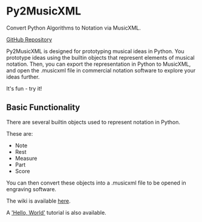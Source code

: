 # Py2MusicXML

Convert Python Algorithms to Notation via MusicXML.

[GitHub Repository](https://github.com/anstepp/py2musicxml)

Py2MusicXML is designed for prototyping musical ideas in Python. You prototype ideas using the builtin objects that represent elements of musical notation. Then, you can export the representation in Python to MusicXML, and open the .musicxml file in commercial notation software to explore your ideas further.

It's fun - try it!

## Basic Functionality

There are several builtin objects used to represent notation in Python.

These are:

* Note
* Rest
* Measure
* Part
* Score

You can then convert these objects into a .musicxml file to be opened in engraving software.

The wiki is available [here](https://github.com/anstepp/py2musicxml/wiki).

A ['Hello, World'](https://github.com/anstepp/py2musicxml/wiki/Hello%2C-World) tutorial is also available.
